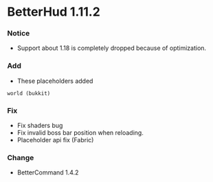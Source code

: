 # BetterHud 1.11.2

### Notice
- Support about 1.18 is completely dropped because of optimization.

### Add
- These placeholders added
```
world (bukkit)
```

### Fix
- Fix shaders bug
- Fix invalid boss bar position when reloading.
- Placeholder api fix (Fabric)

### Change
- BetterCommand 1.4.2